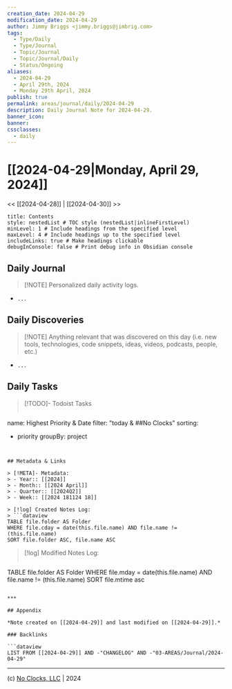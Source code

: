 ```yaml
---
creation_date: 2024-04-29
modification_date: 2024-04-29
author: Jimmy Briggs <jimmy.briggs@jimbrig.com>
tags:
  - Type/Daily
  - Type/Journal
  - Topic/Journal
  - Topic/Journal/Daily
  - Status/Ongoing
aliases:
  - 2024-04-29
  - April 29th, 2024
  - Monday 29th April, 2024
publish: true
permalink: areas/journal/daily/2024-04-29
description: Daily Journal Note for 2024-04-29.
banner_icon:
banner:
cssclasses:
  - daily
---
```



# [[2024-04-29|Monday, April 29, 2024]]

<< [[2024-04-28]] | [[2024-04-30]] >>

```table-of-contents
title: Contents 
style: nestedList # TOC style (nestedList|inlineFirstLevel)
minLevel: 1 # Include headings from the specified level
maxLevel: 4 # Include headings up to the specified level
includeLinks: true # Make headings clickable
debugInConsole: false # Print debug info in Obsidian console
```

## Daily Journal

> [!NOTE] Personalized daily activity logs.

- `...`

## Daily Discoveries

> [!NOTE] Anything relevant that was discovered on this day (i.e. new tools, technologies, code snippets, ideas, videos, podcasts, people, etc.)

- `...`

## Daily Tasks

> [!TODO]- Todoist Tasks
> ```todoist
name: Highest Priority & Date
filter: "today & ##No Clocks"
sorting:
   - priority
groupBy: project
```


## Metadata & Links

> [!META]- Metadata:
> - Year:: [[2024]]
> - Month:: [[2024 April]]
> - Quarter:: [[2024Q2]]
> - Week:: [[2024 181124 18]]

> [!log] Created Notes Log:
> ```dataview
TABLE file.folder AS Folder
WHERE file.cday = date(this.file.name) AND file.name != (this.file.name)
SORT file.folder ASC, file.name ASC
```

> [!log] Modified Notes Log:
> ```dataview
TABLE file.folder AS Folder
WHERE file.mday = date(this.file.name) AND file.name != (this.file.name)
SORT file.mtime asc
```

***

## Appendix

*Note created on [[2024-04-29]] and last modified on [[2024-04-29]].*

### Backlinks

```dataview
LIST FROM [[2024-04-29]] AND -"CHANGELOG" AND -"03-AREAS/Journal/2024-04-29"
```

***

(c) [No Clocks, LLC](https://github.com/noclocks) | 2024



